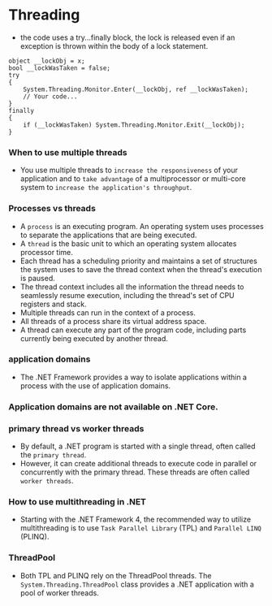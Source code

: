 # Threading

- the code uses a try...finally block, the lock is released even if an exception is thrown within the body of a lock statement.
```
object __lockObj = x;
bool __lockWasTaken = false;
try
{
    System.Threading.Monitor.Enter(__lockObj, ref __lockWasTaken);
    // Your code...
}
finally
{
    if (__lockWasTaken) System.Threading.Monitor.Exit(__lockObj);
}
```
### When to use multiple threads
- You use multiple threads to ```increase the responsiveness``` of your application and to ```take advantage``` of a multiprocessor or multi-core system to ```increase the application's throughput```.

### Processes vs threads
- A ```process``` is an executing program. An operating system uses processes to separate the applications that are being
executed. 
- A ```thread``` is the basic unit to which an operating system allocates processor time. 
- Each thread has a scheduling priority and maintains a set of structures the system uses to save the thread context when the thread's
execution is paused.
- The thread context includes all the information the thread needs to seamlessly resume execution, including the thread's set of CPU registers and stack. 
- Multiple threads can run in the context of a process. 
- All threads of a process share its virtual address space. 
- A thread can execute any part of the program code, including parts currently being executed by another thread.

### application domains
- The .NET Framework provides a way to isolate applications within a process with the use of application domains.

### Application domains are not available on .NET Core.

### primary thread vs worker threads
- By default, a .NET program is started with a single thread, often called the ```primary thread```. 
- However, it can create additional threads to execute code in parallel or concurrently with the primary thread. These threads are often called ```worker threads```.

### How to use multithreading in .NET
- Starting with the .NET Framework 4, the recommended way to utilize multithreading is to use ```Task Parallel Library```
(TPL) and ```Parallel LINQ``` (PLINQ).

### ThreadPool
- Both TPL and PLINQ rely on the ThreadPool threads. The ```System.Threading.ThreadPool``` class provides a .NET application with a pool of worker threads.
